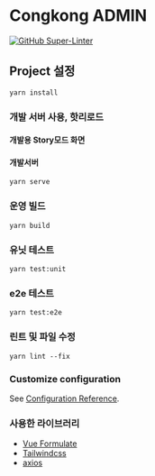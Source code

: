 # Congkong ADMIN
[![GitHub Super-Linter](https://github.com/ezaurum/congkong-admin/workflows/Lint%20Code%20Base/badge.svg)](https://github.com/marketplace/actions/super-linter)

## Project 설정
```shell
yarn install
```

### 개발 서버 사용, 핫리로드
#### 개발용 Story모드 화면
#### 개발서버
```shell
yarn serve
```

### 운영 빌드
```shell
yarn build
```

### 유닛 테스트
```shell
yarn test:unit
```

### e2e 테스트
```shell
yarn test:e2e
```

### 린트 및 파일 수정
```shell
yarn lint --fix
```

### Customize configuration
See [Configuration Reference](https://cli.vuejs.org/config/).

### 사용한 라이브러리
- [Vue Formulate](https://vueformulate.com)
- [Tailwindcss](https://tailwindcss.com/)
- [axios](https://github.com/axios/axios)
